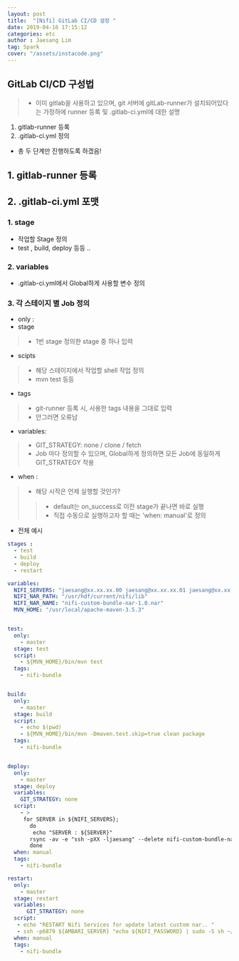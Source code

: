 ```yaml
---
layout: post
title:  "[Nifi] GitLab CI/CD 설정 "
date: 2019-04-16 17:15:12
categories: etc 
author : Jaesang Lim
tag: Spark
cover: "/assets/instacode.png"
---
```


## GitLab CI/CD 구성법
> - 이미 gitlab을 사용하고 있으며, git 서버에 gitLab-runner가 설치되어있다는 가정하에 runner 등록 및 .gitlab-ci.yml에 대한 설명

1. gitlab-runner 등록
2. .gitlab-ci.yml 정의

- 총 두 단계만 진행하도록 하겠음!

## 1. gitlab-runner 등록

## 2. .gitlab-ci.yml 포맷

### 1. stage
- 작업할 Stage 정의
- test , build, deploy 등등 .. 

### 2. variables
- .gitlab-ci.yml에서 Global하게 사용할 변수 정의

### 3. 각 스테이지 별 Job 정의
- only : 
- stage 
 > - 1번 stage 정의한 stage 중 하나 입력
- scipts 
 > - 해당 스테이지에서 작업할 shell 작업 정의
 > - mvn test 등등
- tags 
 > - git-runner 등록 시, 사용한 tags 내용을 그대로 입력 
 > - 안그러면 오류남 
- variables:
 > - GIT_STRATEGY: none / clone / fetch
 > - Job 마다 정의할 수 있으며, Global하게 정의하면 모든 Job에 동일하게 GIT_STRATEGY 작용
- when :
 > - 해당 시작은 언제 실행할 것인가?
 > > - default는 on_success로 이전 stage가 끝나면 바로 실행
 > > - 직접 수동으로 실행하고자 할 때는 'when: manual'로 정의

- 전체 예시


```yaml
stages :
  - test
  - build
  - deploy
  - restart

variables:
  NIFI_SERVERS: "jaesang@xx.xx.xx.00 jaesang@xx.xx.xx.01 jaesang@xx.xx.xx.02"
  NIFI_NAR_PATH: "/usr/hdf/current/nifi/lib"
  NIFI_NAR_NAME: "nifi-custom-bundle-nar-1.0.nar"
  MVN_HOME: "/usr/local/apache-maven-3.5.3"


test:
  only:
    - master
  stage: test
  script:
    - ${MVN_HOME}/bin/mvn test
  tags:
    - nifi-bundle


build:
  only:
    - master
  stage: build
  script:
    - echo $(pwd)
    - ${MVN_HOME}/bin/mvn -Dmaven.test.skip=true clean package
  tags:
    - nifi-bundle


deploy:
  only:
    - master
  stage: deploy
  variables:
    GIT_STRATEGY: none
  script:
    - >
     for SERVER in ${NIFI_SERVERS};
       do
        echo "SERVER : ${SERVER}"
       rsync -av -e "ssh -pXX -ljaesang" --delete nifi-custom-bundle-nar/target/${NIFI_NAR_NAME} ${SERVER}:${NIFI_NAR_PATH}
       done
  when: manual
  tags:
    - nifi-bundle

restart:
  only:
    - master
  stage: restart
  variables:
      GIT_STRATEGY: none
  script:
   - echo "RESTART Nifi Services for update latest custom nar.. "
   - ssh -p6879 ${AMBARI_SERVER} "echo ${NIFI_PASSWORD} | sudo -S sh ~/nifi_rest_api.sh restart "
  when: manual
  tags:
    - nifi-bundle
```
